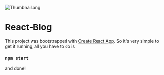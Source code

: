 ![Thumbnail.png](https://postimg.cc/mh5qYpM2)

# React-Blog

This project was bootstrapped with [Create React App](https://github.com/facebook/create-react-app). So it's very simple to get it running, all you have to do is

### `npm start`

and done!
